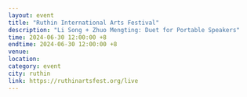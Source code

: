 ```yaml
---
layout: event
title: "Ruthin International Arts Festival"
description: "Li Song + Zhuo Mengting: Duet for Portable Speakers"
time: 2024-06-30 12:00:00 +8
endtime: 2024-06-30 12:00:00 +8
venue:
location:
category: event
city: ruthin
link: https://ruthinartsfest.org/live
---
```

